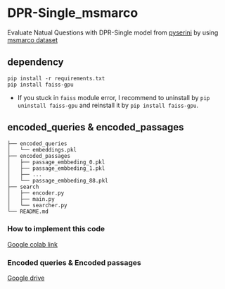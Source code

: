 # DPR-Single_msmarco
 Evaluate Natual Questions with DPR-Single model from [pyserini](https://github.com/castorini/pyserini) by using [msmarco dataset](https://github.com/microsoft/MSMARCO-Passage-Ranking)

## dependency
```
pip install -r requirements.txt
pip install faiss-gpu
```
- If you stuck in `faiss` module error, I recommend to uninstall by `pip uninstall faiss-gpu` and reinstall it by `pip install faiss-gpu`.

## encoded_queries & encoded_passages
```
├── encoded_queries
│   └── embeddings.pkl
├── encoded_passages
│   ├── passage_embbeding_0.pkl
│   ├── passage_embbeding_1.pkl
│   ├── ...
│   └── passage_embbeding_88.pkl
├── search
│   ├── encoder.py
│   ├── main.py
│   └── searcher.py
└── README.md
```

### How to implement this code
[Google colab link](https://colab.research.google.com/drive/1KchkmXpzCfymWwpWFew1Jddrp1yxPqoh?usp=sharing)

### Encoded queries & Encoded passages
[Google drive](https://drive.google.com/drive/u/1/folders/1klf65tCtM3wiVKzuF1xbfoi0fz_rnGf7)
